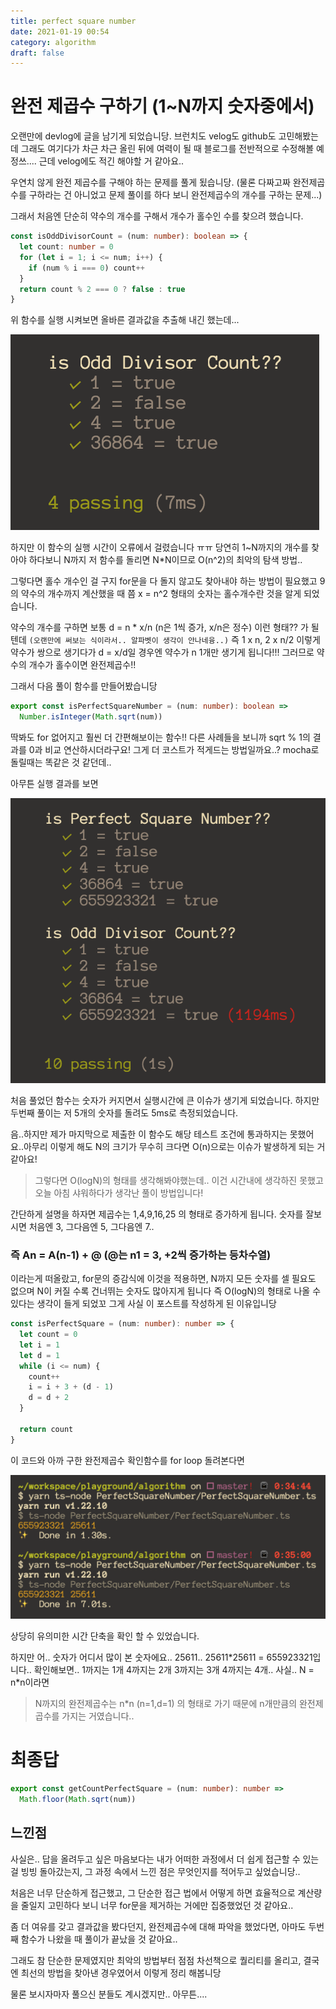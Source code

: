 ```yaml
---
title: perfect square number
date: 2021-01-19 00:54
category: algorithm
draft: false
---
```


# 완전 제곱수 구하기 (1~N까지 숫자중에서)

오랜만에 devlog에 글을 남기게 되었습니당. 브런치도 velog도 github도 고민해봤는데 그래도 여기다가 차근 차근 올린 뒤에 여력이 될 때 블로그를 전반적으로 수정해볼 예정쓰....
근데 velog에도 적긴 해야할 거 같아요..

우연치 않게 완전 제곱수를 구해야 하는 문제를 풀게 됬습니당. (물론 다짜고짜 완전제곱수를 구하라는 건 아니었고 문제 풀이를 하다 보니 완전제곱수의 개수를 구하는 문제...)

그래서 처음엔 단순히 약수의 개수를 구해서 개수가 홀수인 수를 찾으려 했습니다.

```ts
const isOddDivisorCount = (num: number): boolean => {
  let count: number = 0
  for (let i = 1; i <= num; i++) {
    if (num % i === 0) count++
  }
  return count % 2 === 0 ? false : true
}
```

위 함수를 실행 시켜보면 올바른 결과값을 추출해 내긴 했는데...

![](./perfect_square_number/odd_divisor.png)

하지만 이 함수의 실행 시간이 오류에서 걸렸습니다 ㅠㅠ 당연히 1~N까지의 개수를 찾아야 하다보니 N까지 저 함수를 돌리면 N\*N이므로 O(n^2)의 최악의 탐색 방법..

그렇다면 홀수 개수인 걸 구지 for문을 다 돌지 않고도 찾아내야 하는 방법이 필요했고 9의 약수의 개수까지 계산했을 때 쯤 x = n^2 형태의 숫자는 홀수개수란 것을 알게 되었습니다.

약수의 개수를 구하면 보통 d = n \* x/n (n은 1씩 증가, x/n은 정수) 이런 형태?? 가 될텐데 `(오랜만에 써보는 식이라서.. 알파벳이 생각이 안나네융..)` 즉 1 x n, 2 x n/2 이렇게 약수가 쌍으로 생기다가 d = x/d일 경우엔 약수가 n 1개만 생기게 됩니다!!! 그러므로 약수의 개수가 홀수이면 완전제곱수!!

그래서 다음 풀이 함수를 만들어봤습니당

```ts
export const isPerfectSquareNumber = (num: number): boolean =>
  Number.isInteger(Math.sqrt(num))
```

딱봐도 for 없어지고 훨씬 더 간편해보이는 함수!! 다른 사례들을 보니까 sqrt % 1의 결과를 0과 비교 연산하시더라구요! 그게 더 코스트가 적게드는 방법일까요..? mocha로 돌릴때는 똑같은 것 같던데..

아무튼 실행 결과를 보면

![](./perfect_square_number/perfect_square_number_1.png)

처음 풀었던 함수는 숫자가 커지면서 실행시간에 큰 이슈가 생기게 되었습니다. 하지만 두번째 풀이는 저 5개의 숫자를 돌려도 5ms로 측정되었습니다.

음..하지만 제가 마지막으로 제출한 이 함수도 해당 테스트 조건에 통과하지는 못했어요..아무리 이렇게 해도 N의 크기가 무수히 크다면 O(n)으로는 이슈가 발생하게 되는 거 같아요!

> 그렇다면 O(logN)의 형태를 생각해봐야했는데..
> 이건 시간내에 생각하진 못했고 오늘 아침 샤워하다가 생각난 풀이 방법입니다!

간단하게 설명을 하자면 제곱수는 1,4,9,16,25 의 형태로 증가하게 됩니다. 숫자를 잘보시면 처음엔 3, 그다음엔 5, 그다음엔 7..

### 즉 An = A(n-1) + @ (@는 n1 = 3, +2씩 증가하는 등차수열)

이라는게 떠올랐고, for문의 증감식에 이것을 적용하면, N까지 모든 숫자를 셀 필요도 없으며 N이 커질 수록 건너뛰는 숫자도 많아지게 됩니다 즉 O(logN)의 형태로 나올 수 있다는 생각이 들게 되었꼬 그게 사실 이 포스트를 작성하게 된 이유입니당

```ts
const isPerfectSquare = (num: number): number => {
  let count = 0
  let i = 1
  let d = 1
  while (i <= num) {
    count++
    i = i + 3 + (d - 1)
    d = d + 2
  }

  return count
}
```

이 코드와 아까 구한 완전제곱수 확인함수를 for loop 돌려본다면

![](./perfect_square_number/compare.png)

상당히 유의미한 시간 단축을 확인 할 수 있었습니다.

하지만 어.. 숫자가 어디서 많이 본 숫자에요.. 25611.. 25611\*25611 = 655923321입니다..
확인해보면.. 1까지는 1개 4까지는 2개 3까지는 3개 4까지는 4개.. 사실.. N = n\*n이라면

> N까지의 완전제곱수는 n\*n (n=1,d=1) 의 형태로 가기 때문에 n개만큼의 완전제곱수를 가지는 거였습니다..

# 최종답

```ts
export const getCountPerfectSquare = (num: number): number =>
  Math.floor(Math.sqrt(num))
```

## 느낀점

사실은.. 답을 올려두고 싶은 마음보다는 내가 어떠한 과정에서 더 쉽게 접근할 수 있는 걸 빙빙 돌아갔는지, 그 과정 속에서 느낀 점은 무엇인지를 적어두고 싶었습니당..

처음은 너무 단순하게 접근했고, 그 단순한 접근 법에서 어떻게 하면 효율적으로 계산량을 줄일지 고민하다 보니 너무 for문을 제거하는 거에만 집중했었던 것 같아요..

좀 더 여유를 갖고 결과값을 봤다던지, 완전제곱수에 대해 파악을 했었다면, 아마도 두번째 함수가 나왔을 때 풀이가 끝났을 것 같아요..

그래도 참 단순한 문제였지만 최악의 방법부터 점점 차선책으로 퀄리티를 올리고, 결국엔 최선의 방법을 찾아낸 경우였어서 이렇게 정리 해봅니당

물론 보시자마자 풀으신 분들도 계시겠지만.. 아무튼....
